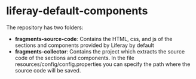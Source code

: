 # liferay-default-components

The repository has two folders:

  - **fragments-source-code**: Contains the HTML, css, and js of the sections and components provided by Liferay by default
  - **fragments-collector**: Contains the project which extracts the source code of the sections and components.
      In the file resources/config/config.properties you can specify the path where the source code will be saved.
